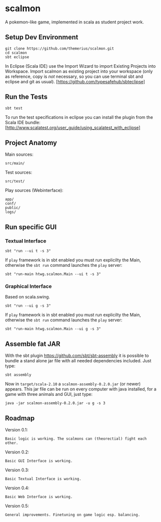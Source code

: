 scalmon
=======

A pokemon-like game, implemented in scala as student project work.

## Setup Dev Environment

    git clone https://github.com/themerius/scalmon.git
    cd scalmon
    sbt eclipse

In Eclipse (Scala IDE) use the Import Wizard to
import Existing Projects into Workspace.
Import scalmon as existing project into your workspace
(only as reference, copy is _not_ necessary, so you can
use terminal sbt and eclipse and git as usual).
[https://github.com/typesafehub/sbteclipse]

## Run the Tests

    sbt test

To run the test specifications in eclipse you can install
the plugin from the Scala IDE bundle:
[http://www.scalatest.org/user_guide/using_scalatest_with_eclipse]

## Project Anatomy

Main sources:

    src/main/

Test sources:

    src/test/

Play sources (Webinterface):

    app/
    conf/
    public/
    logs/

## Run specific GUI

### Textual Interface

    sbt "run --ui t -s 3"

If `play` framework is in sbt enabled you must run explicilty the Main,
otherwise the `sbt run` command launches the `play` server:

    sbt "run-main htwg.scalmon.Main --ui t -s 3"

### Graphical Interface

Based on scala.swing.

    sbt "run --ui g -s 3"

If `play` framework is in sbt enabled you must run explicilty the Main,
otherwise the `sbt run` command launches the `play` server:

    sbt "run-main htwg.scalmon.Main --ui g -s 3"


## Assemble fat JAR

With the sbt plugin https://github.com/sbt/sbt-assembly it is possible to
bundle a stand alone jar file with all needed dependencies included. Just type:

    sbt assembly

Now in `target/scala-2.10` a `scalmon-assembly-0.2.0.jar` (or newer) appears.
This jar file can be run on every computer with java installed,
for a game with three animals and GUI, just type:

    java -jar scalmon-assembly-0.2.0.jar -u g -s 3

## Roadmap

Version 0.1:

    Basic logic is working. The scalmons can (theorectial) fight each other.

Version 0.2:

    Basic GUI Interface is working.

Version 0.3:

    Basic Textual Interface is working.

Version 0.4:

    Basic Web Interface is working.

Version 0.5:

    General improvements. Finetuning on game logic esp. balancing.

